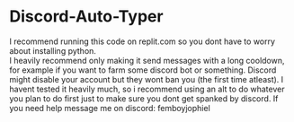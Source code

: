 # Discord-Auto-Typer <br>
I recommend running this code on replit.com so you dont have to worry about installing python. <br>
I heavily recommend only making it send messages with a long cooldown, for example if you want to farm some discord bot or something. Discord might disable your account but they wont ban you (the first time atleast).
I havent tested it heavily much, so i recommend using an alt to do whatever you plan to do first just to make sure you dont get spanked by discord. If you need help message me on discord: femboyjophiel
